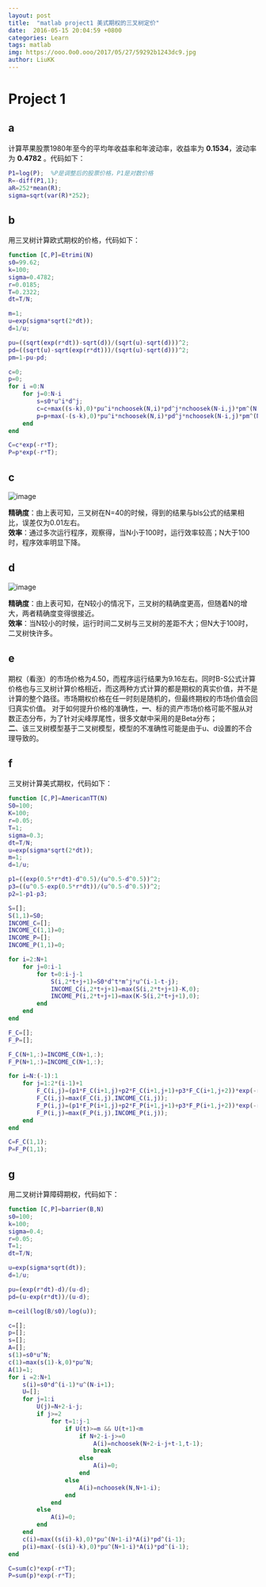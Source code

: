 ```yaml
---
layout: post
title:  "matlab project1 美式期权的三叉树定价"
date:  2016-05-15 20:04:59 +0800
categories: Learn
tags: matlab 
img: https://ooo.0o0.ooo/2017/05/27/59292b1243dc9.jpg
author: LiuKK
---
```


# Project 1
## **a**
计算苹果股票1980年至今的平均年收益率和年波动率，收益率为 **0.1534**，波动率为 **0.4782** 。代码如下：


```matlab
P1=log(P);  %P是调整后的股票价格，P1是对数价格
R=-diff(P1,1);
aR=252*mean(R);
sigma=sqrt(var(R)*252);
```

## **b**
用三叉树计算欧式期权的价格，代码如下：


```matlab
function [C,P]=Etrimi(N)
s0=99.62;
k=100;
sigma=0.4782;
r=0.0185;
T=0.2322;
dt=T/N;

m=1;
u=exp(sigma*sqrt(2*dt));
d=1/u;

pu=((sqrt(exp(r*dt))-sqrt(d))/(sqrt(u)-sqrt(d)))^2;
pd=((sqrt(u)-sqrt(exp(r*dt)))/(sqrt(u)-sqrt(d)))^2;
pm=1-pu-pd;

c=0;
p=0;
for i =0:N
    for j=0:N-i
        s=s0*u^i*d^j;
        c=c+max((s-k),0)*pu^i*nchoosek(N,i)*pd^j*nchoosek(N-i,j)*pm^(N-i-j);
        p=p+max(-(s-k),0)*pu^i*nchoosek(N,i)*pd^j*nchoosek(N-i,j)*pm^(N-i-j);
    end
end

C=c*exp(-r*T);
P=p*exp(-r*T);

```
## **c**

![image](https://github.com/Liubj2016/Liubj2016.github.io/blob/master/images/5.png)

**精确度**：由上表可知，三叉树在N=40的时候，得到的结果与bls公式的结果相比，误差仅为0.01左右。  
**效率**：通过多次运行程序，观察得，当N小于100时，运行效率较高；N大于100时，程序效率明显下降。

## **d**

![image](https://github.com/Liubj2016/Liubj2016.github.io/blob/master/images/5.png)

**精确度**：由上表可知，在N较小的情况下，三叉树的精确度更高，但随着N的增大，两者精确度变得很接近。                                                           
**效率**：当N较小的时候，运行时间二叉树与三叉树的差距不大；但N大于100时，二叉树快许多。

## **e**
   期权（看涨）的市场价格为4.50，而程序运行结果为9.16左右。同时B-S公式计算价格也与三叉树计算价格相近，而这两种方式计算的都是期权的真实价值，并不是计算的整个路径。市场期权价格在任一时刻是随机的，但最终期权的市场价值会回归真实价值。
   对于如何提升价格的准确性，**一**、标的资产市场价格可能不服从对数正态分布，为了针对尖峰厚尾性，很多文献中采用的是Beta分布；  
   **二**、该三叉树模型基于二叉树模型，模型的不准确性可能是由于u、d设置的不合理导致的。
   
## **f**
三叉树计算美式期权，代码如下：


```matlab
function [C,P]=AmericanTT(N)
S0=100;
K=100;
r=0.05;
T=1;
sigma=0.3;
dt=T/N;
u=exp(sigma*sqrt(2*dt));
m=1;
d=1/u;

p1=((exp(0.5*r*dt)-d^0.5)/(u^0.5-d^0.5))^2;
p3=((u^0.5-exp(0.5*r*dt))/(u^0.5-d^0.5))^2;
p2=1-p1-p3;

S=[];
S(1,1)=S0;
INCOME_C=[];
INCOME_C(1,1)=0;
INCOME_P=[];
INCOME_P(1,1)=0;

for i=2:N+1
    for j=0:i-1
        for t=0:i-j-1
            S(i,2*t+j+1)=S0*d^t*m^j*u^(i-1-t-j);
            INCOME_C(i,2*t+j+1)=max(S(i,2*t+j+1)-K,0);
            INCOME_P(i,2*t+j+1)=max(K-S(i,2*t+j+1),0);
        end
    end
end

F_C=[];
F_P=[];

F_C(N+1,:)=INCOME_C(N+1,:);
F_P(N+1,:)=INCOME_C(N+1,:);

for i=N:(-1):1
    for j=1:2*(i-1)+1
        F_C(i,j)=(p1*F_C(i+1,j)+p2*F_C(i+1,j+1)+p3*F_C(i+1,j+2))*exp(-r*dt);
        F_C(i,j)=max(F_C(i,j),INCOME_C(i,j));
        F_P(i,j)=(p1*F_P(i+1,j)+p2*F_P(i+1,j+1)+p3*F_P(i+1,j+2))*exp(-r*dt);
        F_P(i,j)=max(F_P(i,j),INCOME_P(i,j));
    end
end

C=F_C(1,1);
P=F_P(1,1);
```

## **g**
用二叉树计算障碍期权，代码如下：


```matlab
function [C,P]=barrier(B,N)
s0=100;
k=100;
sigma=0.4;
r=0.05;
T=1;
dt=T/N;

u=exp(sigma*sqrt(dt));
d=1/u;

pu=(exp(r*dt)-d)/(u-d);
pd=(u-exp(r*dt))/(u-d);

m=ceil(log(B/s0)/log(u));

c=[];
p=[];
s=[];
A=[];
s(1)=s0*u^N;
c(1)=max(s(1)-k,0)*pu^N;
A(1)=1;
for i =2:N+1
    s(i)=s0*d^(i-1)*u^(N-i+1);
    U=[];
    for j=1:i
        U(j)=N+2-i-j;
        if j>=2
            for t=1:j-1
                if U(t)>=m && U(t+1)<m
                    if N+2-i-j>=0
                        A(i)=nchoosek(N+2-i-j+t-1,t-1);
                        break
                    else
                        A(i)=0;
                    end
                else
                    A(i)=nchoosek(N,N+1-i);
                end
            end
        else
            A(i)=0;
        end
    end
    c(i)=max((s(i)-k),0)*pu^(N+1-i)*A(i)*pd^(i-1);
    p(i)=max(-(s(i)-k),0)*pu^(N+1-i)*A(i)*pd^(i-1);
end

C=sum(c)*exp(-r*T);
P=sum(p)*exp(-r*T);
```
